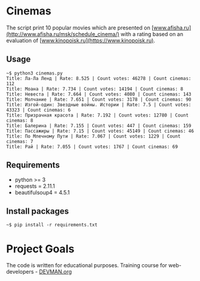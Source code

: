 # Cinemas

The script print 10 popular movies which are presented on [www.afisha.ru](http://www.afisha.ru/msk/schedule_cinema/) with a rating based on an evaluation of [www.kinopoisk.ru](https://www.kinopoisk.ru).

Usage
-----

```
~$ python3 cinemas.py
Title: Ла-Ла Ленд | Rate: 8.525 | Count votes: 46278 | Count cinemas: 112
Title: Моана | Rate: 7.734 | Count votes: 14194 | Count cinemas: 8
Title: Невеста | Rate: 7.664 | Count votes: 4080 | Count cinemas: 143
Title: Молчание | Rate: 7.651 | Count votes: 3178 | Count cinemas: 90
Title: Изгой-один: Звездные войны. Истории | Rate: 7.5 | Count votes: 43323 | Count cinemas: 6
Title: Призрачная красота | Rate: 7.192 | Count votes: 12780 | Count cinemas: 8
Title: Балерина | Rate: 7.155 | Count votes: 447 | Count cinemas: 159
Title: Пассажиры | Rate: 7.15 | Count votes: 45149 | Count cinemas: 46
Title: По Млечному Пути | Rate: 7.067 | Count votes: 1229 | Count cinemas: 7
Title: Рай | Rate: 7.055 | Count votes: 1767 | Count cinemas: 69
```

Requirements
------------

- python >= 3
- requests = 2.11.1
- beautifulsoup4 = 4.5.1

Install packages
----------------

```
~$ pip install -r requirements.txt
```

# Project Goals

The code is written for educational purposes. Training course for web-developers - [DEVMAN.org](https://devman.org)
